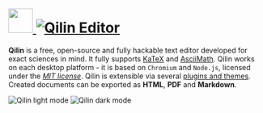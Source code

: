 # [<img src="https://cdn.jsdelivr.net/gh/AdmiringWorm/chocolatey-packages@b10e4bb14293ac0dfdfc236386d4ed61b81d0886/icons/qilin-editor.png" height="48" width="48" /> ![Qilin Editor](https://img.shields.io/chocolatey/v/qilin-editor.svg?label=Qilin%20Editor&style=for-the-badge)](https://chocolatey.org/packages/qilin-editor)

**Qilin** is a free, open-source and fully hackable text editor developed for exact sciences in mind. It fully supports [KaTeX](https://khan.github.io/KaTeX/) and [AsciiMath](http://asciimath.org/). Qilin works on each desktop platform - it is based on `Chromium` and `Node.js`, licensed under the [*MIT license*](https://github.com/qilin-editor/qilin-app#license). Qilin is extensible via several [plugins and themes](https://github.com/qilin-editor/qilin-manager). Created documents can be exported as **HTML**, **PDF** and **Markdown**.

![Qilin  light mode](https://cdn.jsdelivr.net/gh/AdmiringWorm/chocolatey-packages@b000c6858f2f049c6d8255cefb85c6f288495c30/automatic/qilin-editor/screenshots/1.png)
![Qilin dark mode](https://cdn.jsdelivr.net/gh/AdmiringWorm/chocolatey-packages@b000c6858f2f049c6d8255cefb85c6f288495c30/automatic/qilin-editor/screenshots/2.png)
